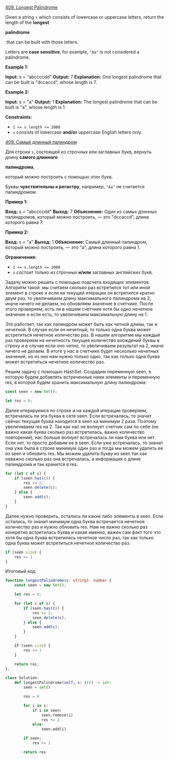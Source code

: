 [409. Longest Palindrome](https://leetcode.com/problems/longest-palindrome/)

Given a string `s` which consists of lowercase or uppercase letters, return the length of the **longest** 

**palindrome**

 that can be built with those letters.

Letters are **case sensitive**, for example, `"Aa"` is not considered a palindrome.

**Example 1:**

**Input:** s = "abccccdd"
**Output:** 7
**Explanation:** One longest palindrome that can be built is "dccaccd", whose length is 7.

**Example 2:**

**Input:** s = "a"
**Output:** 1
**Explanation:** The longest palindrome that can be built is "a", whose length is 1.

**Constraints:**

- `1 <= s.length <= 2000`
- `s` consists of lowercase **and/or** uppercase English letters only.

[409. Самый длинный палиндром](https://leetcode.com/problems/longest-palindrome/)

Для строки `s`, состоящей из строчных или заглавных букв, вернуть длину **самого длинного**

**палиндрома**,

который можно построить с помощью этих букв.

Буквы **чувствительны к регистру**, например, `"Aa"` не считается палиндромом.

**Пример 1:**

**Вход:** s = "abccccdd"
**Выход:** 7
**Объяснение:** Один из самых длинных палиндромов, который можно построить, — это "dccaccd", длина которого равна 7.

**Пример 2:**

**Вход:** s = "a"
**Выход:** 1
**Объяснение:** Самый длинный палиндром, который можно построить, — это "a", длина которого равна 1.

**Ограничения:**

- `1 <= s.length <= 2000`
- `s` состоит только из строчных **и/или** заглавных английских букв.

Задачу можно решить с помощью подсчета входящих элементов. Алгоритм такой: мы считаем сколько раз встретился тот или иной элемент в строке и если на текущей итерации он встретился кратно двум раз, то увеличиваем длину максимального палиндрома на 2, иначе ничего не делаем, но обновляем значение в счетчике. После этого проверяем, есть ли в нашем счетчике хотя бы одно нечетное значение и если есть, то увеличиваем максимальную длину на 1.

Это работает, так как палиндром может быть как четной длины, так и нечетной. В случае если он нечетный, то только одна буква может встретиться нечетное количество раз. В нашем алгоритме мы каждый раз проверяем на нечетность текущее количество вхождений буквы в строку и в случае если оно четно, то увеличиваем результат на 2, иначе ничего не делаем. В итоге у нас в счетчике будет несколько нечетных значений, но из них нам нужно только одно, так как только одна буква может встретиться нечетное количество раз. 

Решим задачу с помощью HashSet. Создадим переменную seen, в которую будем добавлять встреченные нами элементы и переменную res, в которой будем хранить максимальную длину палиндрома:

```typescript
const seen = new Set();

let res = 0;
```

Далее итерируемся по строке и на каждой итерации проверяем, встречалась ли эта буква в сете seen. Если встречалась, то значит сейчас текущая буква находится в seen ка минимум 2 раза. Поэтому увеличиваем res на 2. Так как нас не волнует счетчик сам по себе (не важно какая буква сколько раз встретилась, важно количество повторений), нас больше волнует встречалась ли нам буква или нет. Если нет, то просто добавим ее в seen. Если уже встречалась, то значит она уже была в строке минимум один раз и тогда мы можем удалить ее из seen и обновить res. Мы можем удалить букву из seen так как неважно сколько раз она встречалась, а информация о длине палиндрома и так хранится в res. 

```typescript
for (let c of s) {
	if (seen.has(c)) {
		res += 2;
		seen.delete(c);
	} else {
		seen.add(c);
	}
}
```

Далее нужно проверить, остались ли какие либо элементы в seen. Если остались, то значит минимум одна буква встречается нечетное количество раз и нужно обновить res. Нам не важно сколько раз конкретно встретилась буква и какая именно, важен сам факт того что хотя бы одна буква встретилась нечетное число раз, так как только одна буква может встретиться нечетное количество раз. 

```typescript
if (seen.size) {
	res += 1
}
```

Итоговый код:

```typescript
function longestPalindrome(s: string): number {
    const seen = new Set();

    let res = 0;

    for (let c of s) {
        if (seen.has(c)) {
            res += 2;
            seen.delete(c);
        } else {
            seen.add(c);
        }
    }

    if (seen.size) {
        res += 1
    }

    return res;
};
```

```python
class Solution:
    def longestPalindrome(self, s: str) -> int:
        seen = set()

        res = 0

        for i in s:
            if i in seen:
                seen.remove(i)
                res += 2
            else:
                seen.add(i)

        if seen:
            res += 1

        return res
```

